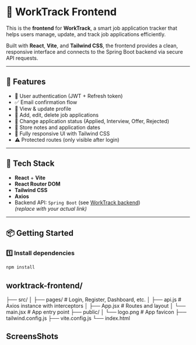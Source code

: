 # 💼 WorkTrack Frontend

This is the **frontend** for **WorkTrack**, a smart job application tracker that helps users manage, update, and track job applications efficiently.

Built with **React**, **Vite**, and **Tailwind CSS**, the frontend provides a clean, responsive interface and connects to the Spring Boot backend via secure API requests.

---

## 🚀 Features

- 🔐 User authentication (JWT + Refresh token)
- ✅ Email confirmation flow
- 👤 View & update profile
- 📝 Add, edit, delete job applications
- 🎯 Change application status (Applied, Interview, Offer, Rejected)
- 📅 Store notes and application dates
- 🎨 Fully responsive UI with Tailwind CSS
- ⚠️ Protected routes (only visible after login)

---

## 🧰 Tech Stack

- **React** + **Vite**
- **React Router DOM**
- **Tailwind CSS**
- **Axios**
- Backend API: `Spring Boot` (see [WorkTrack backend](https://github.com/David-Fu-Code/WorkTrack))  
  *(replace with your actual link)*

---

## 📦 Getting Started

### 1️⃣ Install dependencies

```bash
npm install
```

## worktrack-frontend/
├── src/
│   ├── pages/           # Login, Register, Dashboard, etc.
│   ├── api.js           # Axios instance with interceptors
│   ├── App.jsx          # Routes and layout
│   └── main.jsx         # App entry point
├── public/
│   └── logo.png         # App favicon
├── tailwind.config.js
├── vite.config.js
└── index.html

## ScreensShots


